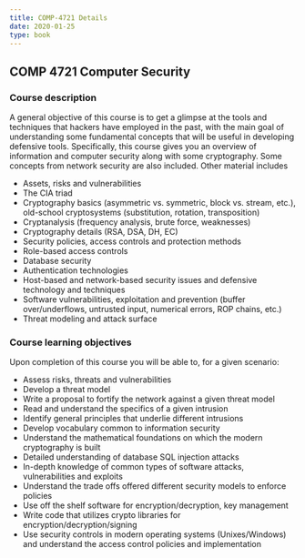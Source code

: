 ```yaml
---
title: COMP-4721 Details
date: 2020-01-25
type: book
---
```


## COMP 4721 Computer Security ##

### Course description ###

A general objective of this course is to get a glimpse at the tools and techniques that hackers have employed in the past, with the main goal of understanding some fundamental concepts that will be useful in developing defensive tools.
Specifically, this course gives you an overview of information and computer security along with some cryptography. Some concepts from network security are also included. Other material includes

- Assets, risks and vulnerabilities
- The CIA triad
- Cryptography basics (asymmetric vs. symmetric, block vs. stream, etc.), old-school cryptosystems (substitution, rotation, transposition)
- Cryptanalysis (frequency analysis, brute force, weaknesses)
- Cryptography details (RSA, DSA, DH, EC)
- Security policies, access controls and protection methods
- Role-based access controls
- Database security
- Authentication technologies
- Host-based and network-based security issues and defensive technology and techniques
- Software vulnerabilities, exploitation and prevention (buffer over/underflows, untrusted input, numerical errors, ROP chains, etc.)
- Threat modeling and attack surface

### Course learning objectives ###

Upon completion of this course you will be able to, for a given scenario:

- Assess risks, threats and vulnerabilities
- Develop a threat model
- Write a proposal to fortify the network against a given threat model
- Read and understand the specifics of a given intrusion
- Identify general principles that underlie different intrusions
- Develop vocabulary common to information security
- Understand the mathematical foundations on which the modern cryptography is built
- Detailed understanding of database SQL injection attacks
- In-depth knowledge of common types of software attacks, vulnerabilities and exploits
- Understand the trade offs offered different security models to enforce policies
- Use off the shelf software for encryption/decryption, key management
- Write code that utilizes crypto libraries for encryption/decryption/signing
- Use security controls in modern operating systems (Unixes/Windows) and understand the access control policies and implementation